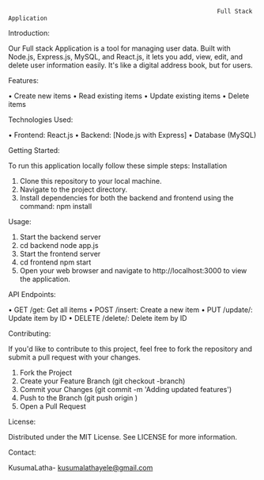                                                                Full Stack Application
Introduction:

Our Full stack Application is a tool for managing user data. Built with Node.js, Express.js, MySQL, and React.js, it lets you add, view, edit, and delete user information easily. It's like a digital address book, but for users.

Features:

•	Create new items
•	Read existing items
•	Update existing items
•	Delete items

Technologies Used:

•	Frontend: React.js
•	Backend: [Node.js with Express]
•	Database (MySQL)

Getting Started:

To run this application locally follow these simple steps:
Installation
1.	Clone this repository to your local machine.
2.	Navigate to the project directory.
3.	Install dependencies for both the backend and frontend using the command:
                  npm install

Usage:

1.	Start the backend server
2.	cd backend
        node app.js
3.	Start the frontend server
4.	cd frontend
        npm start
5.	Open your web browser and navigate to http://localhost:3000 to view the application.

API Endpoints:

•	GET /get: Get all items
•	POST /insert: Create a new item
•	PUT /update/: Update item by ID
•	DELETE /delete/: Delete item by ID

Contributing:

If you'd like to contribute to this project, feel free to fork the repository and submit a pull request with your changes.
1.	Fork the Project
2.	Create your Feature Branch (git checkout -branch)
3.	Commit your Changes (git commit -m 'Adding updated features')
4.	Push to the Branch (git push origin )
5.	Open a Pull Request

License:

Distributed under the MIT License. See LICENSE for more information.

Contact:

KusumaLatha- kusumalathayele@gmail.com
